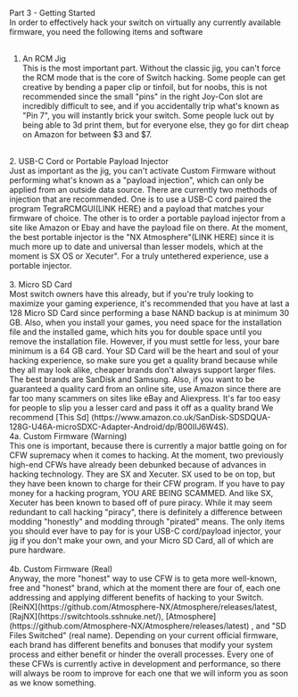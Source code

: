 Part 3 - Getting Started<br/>
In order to effectively hack your switch on virtually any currently available firmware, you need the following items and software<br/>
<br/>
1. An RCM Jig<br/>
This is the most important part. Without the classic jig, you can't force the RCM mode that is the core of Switch hacking. Some people can get creative by bending a paper clip or tinfoil, but for noobs, this is not recommended since the small "pins" in the right Joy-Con slot are incredibly difficult to see, and if you accidentally trip what's known as "Pin 7", you will instantly brick your switch. Some people luck out by being able to 3d print them, but for everyone else, they go for dirt cheap on Amazon for between $3 and $7.<br/>
<br/>
2. USB-C Cord or Portable Payload Injector<br/>
Just as important as the jig, you can't activate Custom Firmware without performing what's known as a "payload injection", which can only be applied from an outside data source. There are currently two methods of injection that are recommended. One is to use a USB-C cord paired the program TegraRCMGUI(LINK HERE) and a payload that matches your firmware of choice. The other is to order a portable payload injector from a site like Amazon or Ebay and have the payload file on there. At the moment, the best portable injector is the "NX Atmosphere"(LINK HERE) since it is much more up to date and universal than lesser models, which at the moment is SX OS or Xecuter". For a truly untethered experience, use a portable injector.<br/>
<br/>
3. Micro SD Card<br/>
Most switch owners have this already, but if you're truly looking to maximize your gaming experience, it's recommended that you have at last a 128 Micro SD Card since performing a base NAND backup is at minimum 30 GB. Also, when you install your games, you need space for the installation file and the installed game, which hits you for double space until you remove the installation file. However, if you must settle for less, your bare minimum is a 64 GB card. Your SD Card will be the heart and soul of your hacking experience, so make sure you get a quality brand because while they all may look alike, cheaper brands don't always support larger files. The best brands are SanDisk and Samsung. Also, if you want to be guaranteed a quality card from an online site, use Amazon since there are far too many scammers on sites like eBay and Aliexpress. It's far too easy for people to slip you a lesser card and pass it off as a quality brand We recommend [This Sd] (https://www.amazon.co.uk/SanDisk-SDSDQUA-128G-U46A-microSDXC-Adapter-Android/dp/B00IIJ6W4S).<br/>
4a. Custom Firmware (Warning)<br/>
This one is important, because there is currently a major battle going on for CFW supremacy when it comes to hacking. At the moment, two previously high-end CFWs have already been debunked because of advances in hacking technology. They are SX and Xecuter. SX used to be on top, but they have been known to charge for their CFW program. If you have to pay money for a hacking program, YOU ARE BEING SCAMMED. And like SX, Xecuter has been known to based off of pure piracy. While it may seem redundant to call hacking "piracy", there is definitely a difference between modding "honestly" and modding through "pirated" means. The only items you should ever have to pay for is your USB-C cord/payload injector, your jig if you don't make your own, and your Micro SD Card, all of which are pure hardware.<br/>
<br/>
4b. Custom Firmware (Real)<br/>
Anyway, the more "honest" way to use CFW is to geta more well-known, free and "honest" brand, which at the moment there are four of, each one addressing and applying different benefits of hacking to your Switch. [ReiNX](https://github.com/Atmosphere-NX/Atmosphere/releases/latest, [RajNX](https://switchtools.sshnuke.net/), [Atmosphere](https://github.com/Atmosphere-NX/Atmosphere/releases/latest)
, and "SD Files Switched" (real name). Depending on your current official firmware, each brand has different benefits and bonuses that modify your system process and either benefit or hinder the overall processes. Every one of these CFWs is currently active in development and performance, so there will always be room to improve for each one that we will inform you as soon as we know something.<br/>
<br/>

